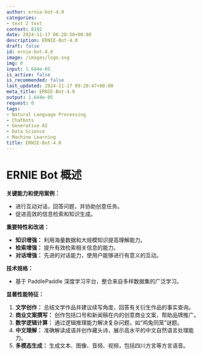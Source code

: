 ```yaml
---
author: ernie-bot-4.0
categories:
- text 2 text
context: 8192
date: 2024-11-17 06:28:58+00:00
description: ERNIE-Bot-4.0
draft: false
id: ernie-bot-4.0
image: /images/logo.svg
img: 0
input: 1.644e-05
is_active: false
is_recommended: false
last_updated: 2024-11-17 09:20:47+00:00
meta_title: ERNIE-Bot-4.0
output: 1.644e-05
request: 0
tags:
- Natural Language Processing
- Chatbots
- Generative AI
- Data Science
- Machine Learning
title: ERNIE-Bot-4.0
---
```




# ERNIE Bot 概述

**关键能力和使用案例：**
- 进行互动对话，回答问题，并协助创意任务。
- 促进高效的信息检索和知识生成。

**重要特性和改进：**
- **知识增强：** 利用海量数据和大规模知识提高理解能力。
- **检索增强：** 提升有效检索相关信息的能力。
- **对话增强：** 先进的对话能力，使用户能够进行有意义的互动。

**技术规格：**
- 基于 PaddlePaddle 深度学习平台，整合来自多样数据集的广泛学习。

**显著性能特征：**
1. **文学创作：** 总结文学作品并建议续写角度，回答有关衍生作品的事实查询。
2. **商业文案撰写：** 创作包括口号和新闻稿在内的创意商业文案，帮助品牌推广。
3. **数学逻辑计算：** 通过逻辑推理能力解决复杂问题，如“鸡兔同笼”谜题。
4. **中文理解：** 准确解读成语并创作藏头诗，展示高水平的中文自然语言处理能力。
5. **多模态生成：** 生成文本、图像、音频、视频，包括四川方言等方言语音。

